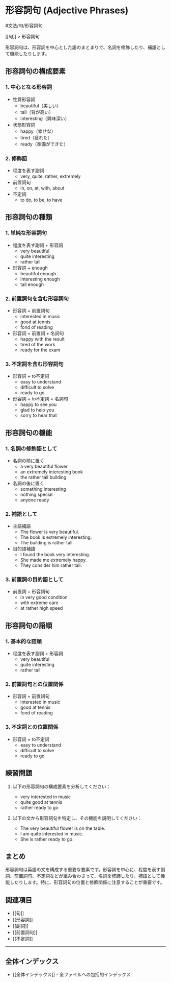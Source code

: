 ﻿# 形容詞句 (Adjective Phrases)

#文法/句/形容詞句

[[句]] > 形容詞句

形容詞句は、形容詞を中心とした語のまとまりで、名詞を修飾したり、補語として機能したりします。

## 形容詞句の構成要素

### 1. 中心となる形容詞
- 性質形容詞
  - beautiful（美しい）
  - tall（背が高い）
  - interesting（興味深い）
- 状態形容詞
  - happy（幸せな）
  - tired（疲れた）
  - ready（準備ができた）

### 2. 修飾語
- 程度を表す副詞
  - very, quite, rather, extremely
- 前置詞句
  - in, on, at, with, about
- 不定詞
  - to do, to be, to have

## 形容詞句の種類

### 1. 単純な形容詞句
- 程度を表す副詞 + 形容詞
  - very beautiful
  - quite interesting
  - rather tall
- 形容詞 + enough
  - beautiful enough
  - interesting enough
  - tall enough

### 2. 前置詞句を含む形容詞句
- 形容詞 + 前置詞句
  - interested in music
  - good at tennis
  - fond of reading
- 形容詞 + 前置詞 + 名詞句
  - happy with the result
  - tired of the work
  - ready for the exam

### 3. 不定詞を含む形容詞句
- 形容詞 + to不定詞
  - easy to understand
  - difficult to solve
  - ready to go
- 形容詞 + to不定詞 + 名詞句
  - happy to see you
  - glad to help you
  - sorry to hear that

## 形容詞句の機能

### 1. 名詞の修飾語として
- 名詞の前に置く
  - a very beautiful flower
  - an extremely interesting book
  - the rather tall building
- 名詞の後に置く
  - something interesting
  - nothing special
  - anyone ready

### 2. 補語として
- 主語補語
  - The flower is very beautiful.
  - The book is extremely interesting.
  - The building is rather tall.
- 目的語補語
  - I found the book very interesting.
  - She made me extremely happy.
  - They consider him rather tall.

### 3. 前置詞の目的語として
- 前置詞 + 形容詞句
  - in very good condition
  - with extreme care
  - at rather high speed

## 形容詞句の語順

### 1. 基本的な語順
- 程度を表す副詞 + 形容詞
  - very beautiful
  - quite interesting
  - rather tall

### 2. 前置詞句との位置関係
- 形容詞 + 前置詞句
  - interested in music
  - good at tennis
  - fond of reading

### 3. 不定詞との位置関係
- 形容詞 + to不定詞
  - easy to understand
  - difficult to solve
  - ready to go

## 練習問題
1. 以下の形容詞句の構成要素を分析してください：
   - very interested in music
   - quite good at tennis
   - rather ready to go

2. 以下の文から形容詞句を特定し、その機能を説明してください：
   - The very beautiful flower is on the table.
   - I am quite interested in music.
   - She is rather ready to go.

## まとめ
形容詞句は英語の文を構成する重要な要素です。形容詞を中心に、程度を表す副詞、前置詞句、不定詞などが組み合わさって、名詞を修飾したり、補語として機能したりします。特に、形容詞句の位置と修飾関係に注意することが重要です。

## 関連項目
- [[句]]
- [[形容詞]]
- [[副詞]]
- [[前置詞句]]
- [[不定詞]]

---

## 全体インデックス
- [[全体インデックス]] - 全ファイルへの包括的インデックス 